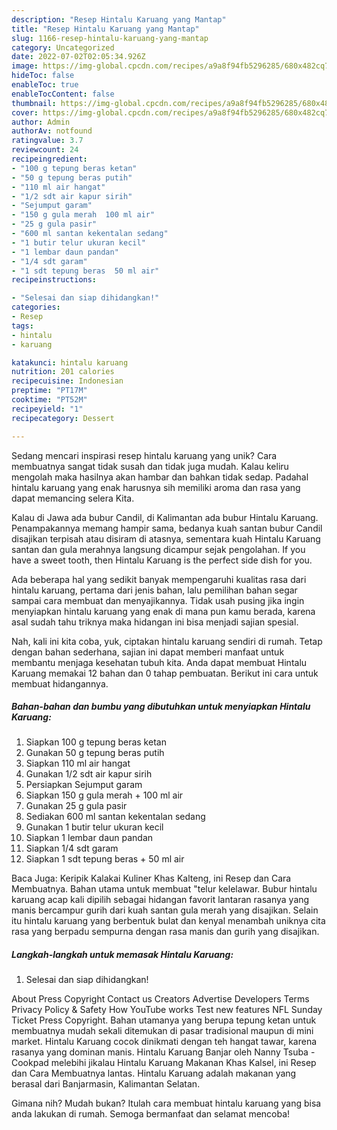 ```yaml
---
description: "Resep Hintalu Karuang yang Mantap"
title: "Resep Hintalu Karuang yang Mantap"
slug: 1166-resep-hintalu-karuang-yang-mantap
category: Uncategorized
date: 2022-07-02T02:05:34.926Z
image: https://img-global.cpcdn.com/recipes/a9a8f94fb5296285/680x482cq70/hintalu-karuang-foto-resep-utama.jpg
hideToc: false
enableToc: true
enableTocContent: false
thumbnail: https://img-global.cpcdn.com/recipes/a9a8f94fb5296285/680x482cq70/hintalu-karuang-foto-resep-utama.jpg
cover: https://img-global.cpcdn.com/recipes/a9a8f94fb5296285/680x482cq70/hintalu-karuang-foto-resep-utama.jpg
author: Admin
authorAv: notfound
ratingvalue: 3.7
reviewcount: 24
recipeingredient:
- "100 g tepung beras ketan"
- "50 g tepung beras putih"
- "110 ml air hangat"
- "1/2 sdt air kapur sirih"
- "Sejumput garam"
- "150 g gula merah  100 ml air"
- "25 g gula pasir"
- "600 ml santan kekentalan sedang"
- "1 butir telur ukuran kecil"
- "1 lembar daun pandan"
- "1/4 sdt garam"
- "1 sdt tepung beras  50 ml air"
recipeinstructions:

- "Selesai dan siap dihidangkan!"
categories:
- Resep
tags:
- hintalu
- karuang

katakunci: hintalu karuang 
nutrition: 201 calories
recipecuisine: Indonesian
preptime: "PT17M"
cooktime: "PT52M"
recipeyield: "1"
recipecategory: Dessert

---
```





Sedang mencari inspirasi resep hintalu karuang yang unik? Cara membuatnya sangat tidak susah dan tidak juga mudah. Kalau keliru mengolah maka hasilnya akan hambar dan bahkan tidak sedap. Padahal hintalu karuang yang enak harusnya sih memiliki aroma dan rasa yang dapat memancing selera Kita.





Kalau di Jawa ada bubur Candil, di Kalimantan ada bubur Hintalu Karuang. Penampakannya memang hampir sama, bedanya kuah santan bubur Candil disajikan terpisah atau disiram di atasnya, sementara kuah Hintalu Karuang santan dan gula merahnya langsung dicampur sejak pengolahan. If you have a sweet tooth, then Hintalu Karuang is the perfect side dish for you.

Ada beberapa hal yang sedikit banyak mempengaruhi kualitas rasa dari hintalu karuang, pertama dari jenis bahan, lalu pemilihan bahan segar sampai cara membuat dan menyajikannya. Tidak usah pusing jika ingin menyiapkan hintalu karuang yang enak di mana pun kamu berada, karena asal sudah tahu triknya maka hidangan ini bisa menjadi sajian spesial.






Nah, kali ini kita coba, yuk, ciptakan hintalu karuang sendiri di rumah. Tetap dengan bahan sederhana, sajian ini dapat memberi manfaat untuk membantu menjaga kesehatan tubuh kita. Anda dapat membuat Hintalu Karuang memakai 12 bahan dan 0 tahap pembuatan. Berikut ini cara untuk membuat hidangannya.

<!--inarticleads1-->

##### Bahan-bahan dan bumbu yang dibutuhkan untuk menyiapkan Hintalu Karuang:

1. Siapkan 100 g tepung beras ketan
1. Gunakan 50 g tepung beras putih
1. Siapkan 110 ml air hangat
1. Gunakan 1/2 sdt air kapur sirih
1. Persiapkan Sejumput garam
1. Siapkan 150 g gula merah + 100 ml air
1. Gunakan 25 g gula pasir
1. Sediakan 600 ml santan kekentalan sedang
1. Gunakan 1 butir telur ukuran kecil
1. Siapkan 1 lembar daun pandan
1. Siapkan 1/4 sdt garam
1. Siapkan 1 sdt tepung beras + 50 ml air


Baca Juga: Keripik Kalakai Kuliner Khas Kalteng, ini Resep dan Cara Membuatnya. Bahan utama untuk membuat &#34;telur kelelawar. Bubur hintalu karuang acap kali dipilih sebagai hidangan favorit lantaran rasanya yang manis bercampur gurih dari kuah santan gula merah yang disajikan. Selain itu hintalu karuang yang berbentuk bulat dan kenyal menambah uniknya cita rasa yang berpadu sempurna dengan rasa manis dan gurih yang disajikan. 

<!--inarticleads2-->

##### Langkah-langkah untuk memasak Hintalu Karuang:


1. Selesai dan siap dihidangkan!

About Press Copyright Contact us Creators Advertise Developers Terms Privacy Policy &amp; Safety How YouTube works Test new features NFL Sunday Ticket Press Copyright. Bahan utamanya yang berupa tepung ketan untuk membuatnya mudah sekali ditemukan di pasar tradisional maupun di mini market. Hintalu Karuang cocok dinikmati dengan teh hangat tawar, karena rasanya yang dominan manis. Hintalu Karuang Banjar oleh Nanny Tsuba - Cookpad melebihi jikalau Hintalu Karuang Makanan Khas Kalsel, ini Resep dan Cara Membuatnya lantas. Hintalu Karuang adalah makanan yang berasal dari Banjarmasin, Kalimantan Selatan. 

Gimana nih? Mudah bukan? Itulah cara membuat hintalu karuang yang bisa anda lakukan di rumah. Semoga bermanfaat dan selamat mencoba!
